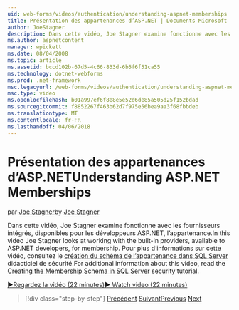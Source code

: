 ```yaml
---
uid: web-forms/videos/authentication/understanding-aspnet-memberships
title: Présentation des appartenances d’ASP.NET | Documents Microsoft
author: JoeStagner
description: Dans cette vidéo, Joe Stagner examine fonctionne avec les fournisseurs intégrés, disponibles pour les développeurs ASP.NET, l’appartenance. Pour plus d’informations sur thi...
ms.author: aspnetcontent
manager: wpickett
ms.date: 08/04/2008
ms.topic: article
ms.assetid: bccd102b-67d5-4c66-833d-6b5f6f51ca55
ms.technology: dotnet-webforms
ms.prod: .net-framework
msc.legacyurl: /web-forms/videos/authentication/understanding-aspnet-memberships
msc.type: video
ms.openlocfilehash: b01a997ef6f8e8e5e52d6de85a505d25f152bdad
ms.sourcegitcommit: f8852267f463b62d7f975e56bea9aa3f68fbbdeb
ms.translationtype: MT
ms.contentlocale: fr-FR
ms.lasthandoff: 04/06/2018
---
```

<a name="understanding-aspnet-memberships"></a><span data-ttu-id="1f69a-104">Présentation des appartenances d’ASP.NET</span><span class="sxs-lookup"><span data-stu-id="1f69a-104">Understanding ASP.NET Memberships</span></span>
====================
<span data-ttu-id="1f69a-105">par [Joe Stagner](https://github.com/JoeStagner)</span><span class="sxs-lookup"><span data-stu-id="1f69a-105">by [Joe Stagner](https://github.com/JoeStagner)</span></span>

<span data-ttu-id="1f69a-106">Dans cette vidéo, Joe Stagner examine fonctionne avec les fournisseurs intégrés, disponibles pour les développeurs ASP.NET, l’appartenance.</span><span class="sxs-lookup"><span data-stu-id="1f69a-106">In this video Joe Stagner looks at working with the built-in providers, available to ASP.NET developers, for membership.</span></span> <span data-ttu-id="1f69a-107">Pour plus d’informations sur cette vidéo, consultez le [création du schéma de l’appartenance dans SQL Server](../../overview/older-versions-security/membership/creating-the-membership-schema-in-sql-server-vb.md) didacticiel de sécurité.</span><span class="sxs-lookup"><span data-stu-id="1f69a-107">For additional information about this video, read the [Creating the Membership Schema in SQL Server](../../overview/older-versions-security/membership/creating-the-membership-schema-in-sql-server-vb.md) security tutorial.</span></span>

[<span data-ttu-id="1f69a-108">&#9654;Regardez la vidéo (22 minutes)</span><span class="sxs-lookup"><span data-stu-id="1f69a-108">&#9654; Watch video (22 minutes)</span></span>](https://channel9.msdn.com/Blogs/ASP-NET-Site-Videos/understanding-aspnet-memberships)

> [!div class="step-by-step"]
> <span data-ttu-id="1f69a-109">[Précédent](use-custom-principal-objects.md)
> [Suivant](configuring-sql-to-work-with-membership-schemas.md)</span><span class="sxs-lookup"><span data-stu-id="1f69a-109">[Previous](use-custom-principal-objects.md)
[Next](configuring-sql-to-work-with-membership-schemas.md)</span></span>
